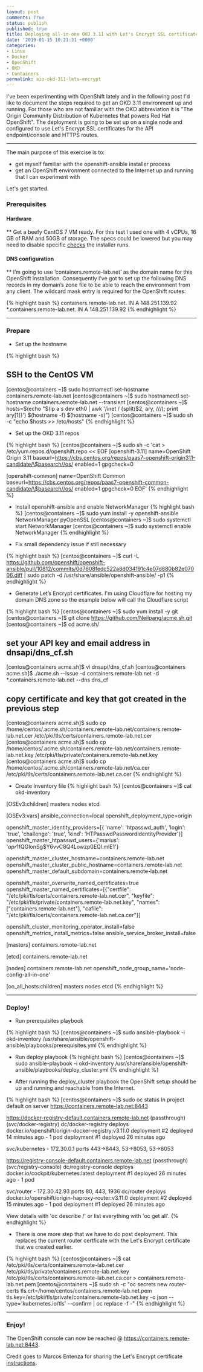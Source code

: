 ```yaml
---
layout: post
comments: True
status: publish
published: true
title: Deploying all-in-one OKD 3.11 with Let's Encrypt SSL certificates
date: '2019-01-15 10:21:31 +0000'
categories:
- Linux
- Docker
- OpenShift
- OKD
- Containers
permalink: aio-okd-311-lets-encrypt
---
```


I've been experimenting with OpenShift lately and in the following post I'd like to document the steps required to get an OKD 3.11 environment up and running. For those who are not familiar with the OKD abbreviation it is "The Origin Community Distribution of Kubernetes that powers Red Hat OpenShift". The deployment is going to be set up on a single node and configured to use Let's Encrypt SSL certificates for the API endpoint/console and HTTPS routes.

___


The main purpose of this exercise is to:

  * get myself familiar with the openshift-ansible installer process
  * get an OpenShift environment connected to the Internet up and running that I can experiment with

Let's get started.

### Prerequisites

#### Hardware
** Get a beefy CentOS 7 VM ready. For this test I used one with 4 vCPUs, 16 GB of RAM and 50GB of storage. The specs could be lowered but you may need to disable specific <a href="https://github.com/openshift/openshift-ansible/blob/master/inventory/hosts.localhost#L14" target="_blank">checks</a> the installer runs.

#### DNS configuration
** I’m going to use ‘containers.remote-lab.net’ as the domain name for this OpenShift installation. Consequently I’ve got to set up the following DNS records in my domain’s zone file to be able to reach the environment from any client. The wildcard mask entry is required for the OpenShift routes:

{% highlight bash %}
containers.remote-lab.net.	   IN	A	148.251.139.92
*.containers.remote-lab.net.       IN	A	148.251.139.92
{% endhighlight %}

___

### Prepare

* Set up the hostname

{% highlight bash %}
## SSH to the CentOS VM
[centos@containers ~]$ sudo hostnamectl set-hostname containers.remote-lab.net
[centos@containers ~]$ sudo hostnamectl set-hostname containers.remote-lab.net --transient
[centos@containers ~]$ hosts=$(echo "$(ip a s dev eth0 | awk '/inet / {split($2, ary, /\//); print ary[1]}') $(hostname -f) $(hostname -s)")
[centos@containers ~]$ sudo sh -c "echo $hosts >> /etc/hosts"
{% endhighlight %}

* Set up the OKD 3.11 repos

{% highlight bash %}
[centos@containers ~]$ sudo sh -c 'cat > /etc/yum.repos.d/openshift.repo << EOF
[openshift-3.11]
name=OpenShift Origin 3.11
baseurl=https://cbs.centos.org/repos/paas7-openshift-origin311-candidate/\$basearch//os/
enabled=1
gpgcheck=0

[openshift-common]
name=OpenShift Common
baseurl=https://cbs.centos.org/repos/paas7-openshift-common-candidate/\$basearch//os/
enabled=1
gpgcheck=0
EOF'
{% endhighlight %}


* Install openshift-ansible and enable NetworkManager
{% highlight bash %}
[centos@containers ~]$ sudo yum install -y openshift-ansible NetworkManager pyOpenSSL
[centos@containers ~]$ sudo systemctl start NetworkManager
[centos@containers ~]$ sudo systemctl enable NetworkManager
{% endhighlight %}

* Fix small dependency issue if still necessary

{% highlight bash %}
[centos@containers ~]$ curl -L https://github.com/openshift/openshift-ansible/pull/10812/commits/0d7608fedc522a8d034191c4e07d880b82e07006.diff | sudo patch -d /usr/share/ansible/openshift-ansible/ -p1
{% endhighlight %}


* Generate Let’s Encrypt certificates. I'm using Cloudflare for hosting my domain DNS zone so the example below will call the Cloudflare script

{% highlight bash %}
[centos@containers ~]$ sudo yum install -y git
[centos@containers ~]$ git clone https://github.com/Neilpang/acme.sh.git
[centos@containers ~]$ cd acme.sh/
## set your API key and email address in dnsapi/dns_cf.sh
[centos@containers acme.sh]$ vi dnsapi/dns_cf.sh
[centos@containers acme.sh]$ ./acme.sh --issue -d containers.remote-lab.net -d *.containers.remote-lab.net --dns dns_cf
## copy certificate and key that got created in the previous step
[centos@containers acme.sh]$ sudo cp /home/centos/.acme.sh/containers.remote-lab.net/containers.remote-lab.net.cer /etc/pki/tls/certs/containers.remote-lab.net.cer
[centos@containers acme.sh]$ sudo cp /home/centos/.acme.sh/containers.remote-lab.net/containers.remote-lab.net.key /etc/pki/tls/private/containers.remote-lab.net.key
[centos@containers acme.sh]$ sudo cp /home/centos/.acme.sh/containers.remote-lab.net/ca.cer /etc/pki/tls/certs/containers.remote-lab.net.ca.cer
{% endhighlight %}

* Create Inventory file
{% highlight bash %}
[centos@containers ~]$ cat okd-inventory

[OSEv3:children]
masters
nodes
etcd

[OSEv3:vars]
ansible_connection=local
openshift_deployment_type=origin

openshift_master_identity_providers=[{ 'name': 'htpasswd_auth', 'login': 'true', 'challenge': 'true', 'kind': 'HTPasswdPasswordIdentityProvider'}]
openshift_master_htpasswd_users={'marius': '$apr1$fQGIonSg$Y6vvC8Q4Lowzp0EQl.mlE1'}

openshift_master_cluster_hostname=containers.remote-lab.net
openshift_master_cluster_public_hostname=containers.remote-lab.net
openshift_master_default_subdomain=containers.remote-lab.net

openshift_master_overwrite_named_certificates=true
openshift_master_named_certificates=[{"certfile": "/etc/pki/tls/certs/containers.remote-lab.net.cer", "keyfile": "/etc/pki/tls/private/containers.remote-lab.net.key", "names": ["containers.remote-lab.net"], "cafile": "/etc/pki/tls/certs/containers.remote-lab.net.ca.cer"}]

openshift_cluster_monitoring_operator_install=false
openshift_metrics_install_metrics=false
ansible_service_broker_install=false

[masters]
containers.remote-lab.net

[etcd]
containers.remote-lab.net

[nodes]
containers.remote-lab.net openshift_node_group_name='node-config-all-in-one'

[oo_all_hosts:children]
masters
nodes
etcd
{% endhighlight %}

___

### Deploy!

* Run prerequisites playbook

{% highlight bash %}
[centos@containers ~]$ sudo ansible-playbook -i okd-inventory /usr/share/ansible/openshift-ansible/playbooks/prerequisites.yml
{% endhighlight %}

* Run deploy playbook
{% highlight bash %}
[centos@containers ~]$ sudo ansible-playbook -i okd-inventory /usr/share/ansible/openshift-ansible/playbooks/deploy_cluster.yml
{% endhighlight %}

* After running the deploy_cluster playbook the OpenShift setup should be up and running and reachable from the Internet.

{% highlight bash %}
[centos@containers ~]$ sudo oc status
In project default on server https://containers.remote-lab.net:8443

https://docker-registry-default.containers.remote-lab.net (passthrough) (svc/docker-registry)
  dc/docker-registry deploys docker.io/openshift/origin-docker-registry:v3.11.0 
    deployment #2 deployed 14 minutes ago - 1 pod
    deployment #1 deployed 26 minutes ago

svc/kubernetes - 172.30.0.1 ports 443->8443, 53->8053, 53->8053

https://registry-console-default.containers.remote-lab.net (passthrough) (svc/registry-console)
  dc/registry-console deploys docker.io/cockpit/kubernetes:latest 
    deployment #1 deployed 26 minutes ago - 1 pod

svc/router - 172.30.42.93 ports 80, 443, 1936
  dc/router deploys docker.io/openshift/origin-haproxy-router:v3.11.0 
    deployment #2 deployed 15 minutes ago - 1 pod
    deployment #1 deployed 26 minutes ago

View details with 'oc describe <resource>/<name>' or list everything with 'oc get all'.
{% endhighlight %}

* There is one more step that we have to do post deployment. This replaces the current router certficate with the Let's Encrypt certificate that we created earlier.

{% highlight bash %}
[centos@containers ~]$ cat /etc/pki/tls/certs/containers.remote-lab.net.cer /etc/pki/tls/private/containers.remote-lab.net.key /etc/pki/tls/certs/containers.remote-lab.net.ca.cer > containers.remote-lab.net.pem
[centos@containers ~]$ sudo sh -c "oc secrets new router-certs tls.crt=/home/centos/containers.remote-lab.net.pem tls.key=/etc/pki/tls/private/containers.remote-lab.net.key -o json --type='kubernetes.io/tls' --confirm | oc replace -f -"
{% endhighlight %}

___

### Enjoy!

The OpenShift console can now be reached @ <a href="https://containers.remote-lab.net:8443" target="_blank">https://containers.remote-lab.net:8443</a>.

Credit goes to Marcos Entenza for sharing the Let's Encrypt certificate <a href="http://maklog.io/post/free-wildcard-certs-openshift/" target="_blank">instructions</a>.
